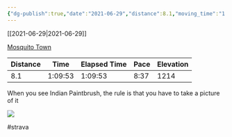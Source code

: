 ```yaml
---
{"dg-publish":true,"date":"2021-06-29","distance":8.1,"moving_time":"1:09:53","elapsed_time":"1:09:53","pace":"8:37","total_elevation_gain":1214,"url":"https://www.strava.com/activities/5551103629","permalink":"/01-personal/strava/2021-06-29-mosquito-town/","dgPassFrontmatter":true}
---
```



[[2021-06-29\|2021-06-29]]

[Mosquito Town](https://www.strava.com/activities/5551103629)

| Distance | Time    | Elapsed Time | Pace | Elevation |
| -------- | ------- | ------------ | ---- | --------- |
| 8.1      | 1:09:53 | 1:09:53      | 8:37 | 1214      |


When you see Indian Paintbrush, the rule is that you have to take a picture of it
    
![](https://dgtzuqphqg23d.cloudfront.net/z4CC7q7RzKGA8UQ4jLW2vLU_jZ7LVK_dWhGxPyaVCEU-768x576.jpg)

    

#strava
